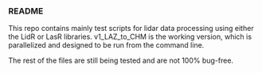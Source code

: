 ### README

This repo contains mainly test scripts for lidar data processing using either the LidR or LasR libraries. v1_LAZ_to_CHM is the working version, which is parallelized and designed to be run from the command line.

The rest of the files are still being tested and are not 100% bug-free.
